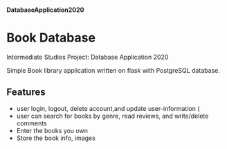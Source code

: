#### DatabaseApplication2020
# Book Database
Intermediate Studies Project: Database Application 2020

Simple Book library application written on flask with PostgreSQL database.




## Features
* user login, logout, delete account,and update user-information (
* user can search for books by genre, read reviews, and write/delete comments
* Enter the books you own
* Store the book info, images
